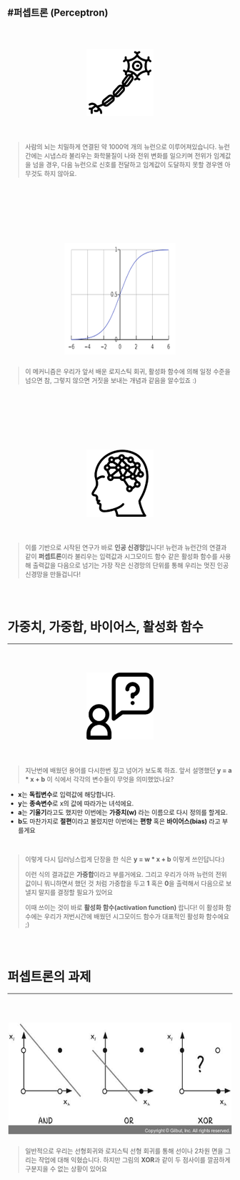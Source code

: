 #퍼셉트론 (Perceptron)
-----
<p align="center">
<img style="margin:50px 0 10px 0" src="img/neuron.png" height="150px" width="150px">
</p>

</br>

> 사람의 뇌는 치밀하게 연결된 약 1000억 개의 뉴런으로  이루어져있습니다. 뉴런 간에는 시냅스라 
> 불리우는 화학물질이 나와 전위 변화를 일으키며 전위가 임계값을 넘을 경우, 다음 뉴런으로 신호를 
> 전달하고 임계값이 도달하지 못할 경우엔 아무것도 하지 않아요.

</br>
</br>
</br>
</br>

<p align="center">
<img style="margin:50px 0 10px 0" src="img/sigmoid.png" height="250px" width="250px">

</p>

> 이 메커니즘은 우리가 앞서 배운 로지스틱 회귀, 활성화 함수에 의해 일정 수준을 넘으면 참,
>  그렇지 않으면 거짓을 보내는 개념과 같음을 알수있죠 :)

</br>
</br>
</br>
</br>

<p align="center">
<img style="margin:50px 0 10px 0" src="img/artificial-intelligence.png" height="150px" width="150px">
</p>

</br>

> 이를 기반으로 시작된 연구가 바로 **인공 신경망**입니다! 뉴런과 뉴런간의 연결과 같이 **퍼셉트론**이라 
> 불리우는 입력값과 시그모이드 함수 같은 활성화 함수를 사용해 출력값을 다음으로 넘기는 가장 작은 
> 신경망의 단위를 통해 우리는 멋진 인공 신경망을 만들겁니다!

</br>
</br>

# 가중치, 가중합, 바이어스, 활성화 함수
---------

<p align="center">
<img style="margin:50px 0 10px 0" src="img/request.png" height="150px" width="150px">
</p>

</br>

> 지난번에 배웠던 용어를 다시한번 짚고 넘어가 보도록 하죠. 앞서 설명했던 
> **y = a * x + b** 
> 이 식에서 각각의 변수들이 무엇을 의미했었나요?

* **x**는 **독립변수**로 입력값에 해당합니다.
* **y**는 **종속변수**로 x의 값에 따라가는 녀석에요.
* **a**는 **기울기**라고도 했지만 이번에는  **가중치(w)** 라는 이름으로 다시 정의를 할게요.
* **b**도 마찬가지로 **절편**이라고 불렀지만 이번에는 **편향** 혹은 **바이어스(bias)** 라고 부를게요

</br>

> 이렇게 다시 딥러닝스럽게 단장을 한 식은
> **y = w * x + b**
> 이렇게 쓰인답니다:)
>
> 이런 식의 결과값은 **가중합**이라고 부를거에요. 그리고 우리가 아까 뉴런의 전위값이니 뭐니하면서
> 했던 것 처럼 가중합을 두고 **1** 혹은 **0**을 출력해서 다음으로 보낼지 말지를 결정할 필요가 있어요
> 
> 이때 쓰이는 것이 바로 **활성화 함수(activation function)** 랍니다! 
> 이 활성화 함수에는 우리가 저번시간에 배웠던 시그모이드 함수가 대표적인 활성화 함수에요 ;)

</br>
</br>

# 퍼셉트론의 과제
-------

<p align="center">
<img style="margin:50px 0 10px 0" src="img/xor.jpg" height="250px" width="500px">
</p>

> 일반적으로 우리는 선형회귀와 로지스틱 선형 회귀를 통해 선이나 2차원 면을 그리는 작업에 대해 
> 익혔습니다. 하지만 그림의 **XOR**과 같이 두 점사이를 깔끔하게 구분지을 수 없는 상황이 있어요
